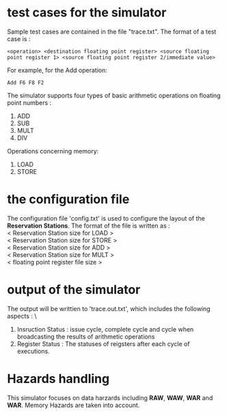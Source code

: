 # test cases for the simulator
Sample test cases are contained in the file "trace.txt". The format of a test case is :
```
<operation> <destination floating point register> <source floating point register 1> <source floating point register 2/immediate value>
```
For example, for the Add operation:
```
Add F6 F8 F2
```
The simulator supports four types of basic arithmetic operations on floating point numbers : 
1. ADD
2. SUB
3. MULT
4. DIV

Operations concerning memory: 
1. LOAD
2. STORE


# the configuration file 
The configuration file 'config.txt' is used to configure the layout of the **Reservation Stations**. 
The format of the file is written as : \
< Reservation Station size for LOAD > \
< Reservation Station size for STORE > \
< Reservation Station size for ADD > \
< Reservation Station size for MULT > \
< floating point register file size >

# output of the simulator 
The output will be writtien to 'trace.out.txt', which includes the following aspects : \
1. Insruction Status : issue cycle, complete cycle and cycle when broadcasting the results of arithmetic operations
2. Register Status : The statuses of reigsters after each cycle of executions.

# Hazards handling
This simulator focuses on data harzards including **RAW**, **WAW**, **WAR** and **WAR**. Memory Hazards are taken into account. 
